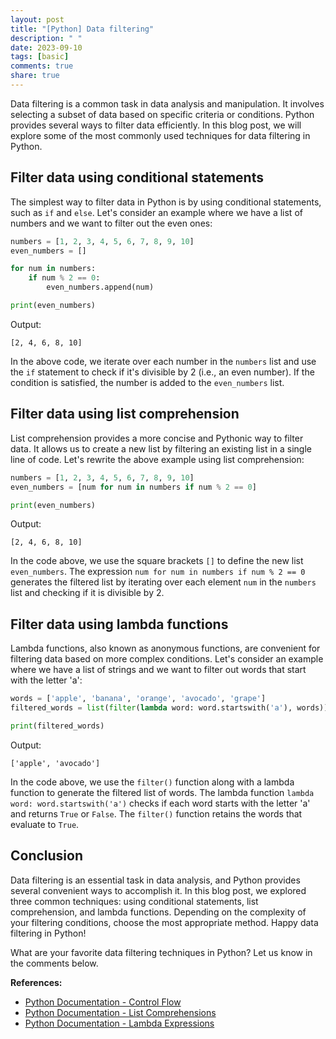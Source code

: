 ```yaml
---
layout: post
title: "[Python] Data filtering"
description: " "
date: 2023-09-10
tags: [basic]
comments: true
share: true
---
```


Data filtering is a common task in data analysis and manipulation. It involves selecting a subset of data based on specific criteria or conditions. Python provides several ways to filter data efficiently. In this blog post, we will explore some of the most commonly used techniques for data filtering in Python.

## Filter data using conditional statements

The simplest way to filter data in Python is by using conditional statements, such as `if` and `else`. Let's consider an example where we have a list of numbers and we want to filter out the even ones:

```python
numbers = [1, 2, 3, 4, 5, 6, 7, 8, 9, 10]
even_numbers = []

for num in numbers:
    if num % 2 == 0:
        even_numbers.append(num)

print(even_numbers)
```

Output:
```
[2, 4, 6, 8, 10]
```

In the above code, we iterate over each number in the `numbers` list and use the `if` statement to check if it's divisible by 2 (i.e., an even number). If the condition is satisfied, the number is added to the `even_numbers` list.

## Filter data using list comprehension

List comprehension provides a more concise and Pythonic way to filter data. It allows us to create a new list by filtering an existing list in a single line of code. Let's rewrite the above example using list comprehension:

```python
numbers = [1, 2, 3, 4, 5, 6, 7, 8, 9, 10]
even_numbers = [num for num in numbers if num % 2 == 0]

print(even_numbers)
```

Output:
```
[2, 4, 6, 8, 10]
```

In the code above, we use the square brackets `[]` to define the new list `even_numbers`. The expression `num for num in numbers if num % 2 == 0` generates the filtered list by iterating over each element `num` in the `numbers` list and checking if it is divisible by 2.

## Filter data using lambda functions

Lambda functions, also known as anonymous functions, are convenient for filtering data based on more complex conditions. Let's consider an example where we have a list of strings and we want to filter out words that start with the letter 'a':

```python
words = ['apple', 'banana', 'orange', 'avocado', 'grape']
filtered_words = list(filter(lambda word: word.startswith('a'), words))

print(filtered_words)
```

Output:
```
['apple', 'avocado']
```

In the code above, we use the `filter()` function along with a lambda function to generate the filtered list of words. The lambda function `lambda word: word.startswith('a')` checks if each word starts with the letter 'a' and returns `True` or `False`. The `filter()` function retains the words that evaluate to `True`.

## Conclusion

Data filtering is an essential task in data analysis, and Python provides several convenient ways to accomplish it. In this blog post, we explored three common techniques: using conditional statements, list comprehension, and lambda functions. Depending on the complexity of your filtering conditions, choose the most appropriate method. Happy data filtering in Python!

What are your favorite data filtering techniques in Python? Let us know in the comments below.

**References:**
- [Python Documentation - Control Flow](https://docs.python.org/3/tutorial/controlflow.html)
- [Python Documentation - List Comprehensions](https://docs.python.org/3/tutorial/datastructures.html#list-comprehensions)
- [Python Documentation - Lambda Expressions](https://docs.python.org/3/tutorial/controlflow.html#lambda-expressions)